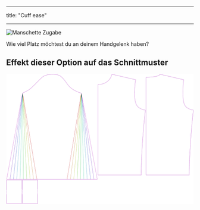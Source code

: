 - - -
title: "Cuff ease"
- - -

![Manschette Zugabe](cuffease.svg)

Wie viel Platz möchtest du an deinem Handgelenk haben?

## Effekt dieser Option auf das Schnittmuster

![Dieses Bild zeigt den Effekt dieser Option, indem es mehrere Varianten überlagert, die einen anderen Wert für diese Option haben](sven_cuffease_sample.svg "Effect of this option on the pattern")
